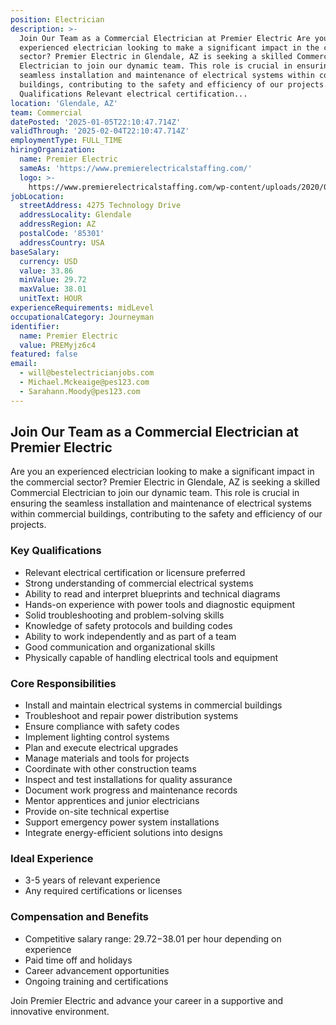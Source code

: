 ```yaml
---
position: Electrician
description: >-
  Join Our Team as a Commercial Electrician at Premier Electric Are you an
  experienced electrician looking to make a significant impact in the commercial
  sector? Premier Electric in Glendale, AZ is seeking a skilled Commercial
  Electrician to join our dynamic team. This role is crucial in ensuring the
  seamless installation and maintenance of electrical systems within commercial
  buildings, contributing to the safety and efficiency of our projects. Key
  Qualifications Relevant electrical certification...
location: 'Glendale, AZ'
team: Commercial
datePosted: '2025-01-05T22:10:47.714Z'
validThrough: '2025-02-04T22:10:47.714Z'
employmentType: FULL_TIME
hiringOrganization:
  name: Premier Electric
  sameAs: 'https://www.premierelectricalstaffing.com/'
  logo: >-
    https://www.premierelectricalstaffing.com/wp-content/uploads/2020/05/Premier-Electrical-Staffing-logo.png
jobLocation:
  streetAddress: 4275 Technology Drive
  addressLocality: Glendale
  addressRegion: AZ
  postalCode: '85301'
  addressCountry: USA
baseSalary:
  currency: USD
  value: 33.86
  minValue: 29.72
  maxValue: 38.01
  unitText: HOUR
experienceRequirements: midLevel
occupationalCategory: Journeyman
identifier:
  name: Premier Electric
  value: PREMyjz6c4
featured: false
email:
  - will@bestelectricianjobs.com
  - Michael.Mckeaige@pes123.com
  - Sarahann.Moody@pes123.com
---
```




## Join Our Team as a Commercial Electrician at Premier Electric

Are you an experienced electrician looking to make a significant impact in the commercial sector? Premier Electric in Glendale, AZ is seeking a skilled Commercial Electrician to join our dynamic team. This role is crucial in ensuring the seamless installation and maintenance of electrical systems within commercial buildings, contributing to the safety and efficiency of our projects.

### Key Qualifications

- Relevant electrical certification or licensure preferred
- Strong understanding of commercial electrical systems
- Ability to read and interpret blueprints and technical diagrams
- Hands-on experience with power tools and diagnostic equipment
- Solid troubleshooting and problem-solving skills
- Knowledge of safety protocols and building codes
- Ability to work independently and as part of a team
- Good communication and organizational skills
- Physically capable of handling electrical tools and equipment

### Core Responsibilities

- Install and maintain electrical systems in commercial buildings
- Troubleshoot and repair power distribution systems
- Ensure compliance with safety codes
- Implement lighting control systems
- Plan and execute electrical upgrades
- Manage materials and tools for projects
- Coordinate with other construction teams
- Inspect and test installations for quality assurance
- Document work progress and maintenance records
- Mentor apprentices and junior electricians
- Provide on-site technical expertise
- Support emergency power system installations
- Integrate energy-efficient solutions into designs

### Ideal Experience

- 3-5 years of relevant experience
- Any required certifications or licenses

### Compensation and Benefits

- Competitive salary range: $29.72-$38.01 per hour depending on experience
- Paid time off and holidays
- Career advancement opportunities
- Ongoing training and certifications

Join Premier Electric and advance your career in a supportive and innovative environment.
